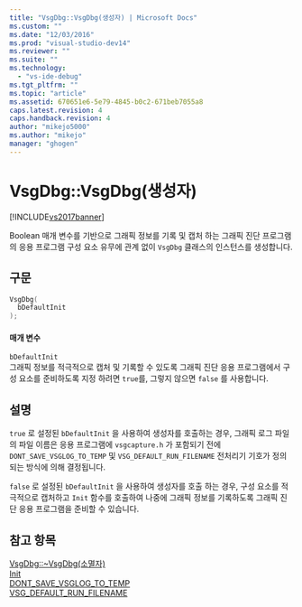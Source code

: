 ```yaml
---
title: "VsgDbg::VsgDbg(생성자) | Microsoft Docs"
ms.custom: ""
ms.date: "12/03/2016"
ms.prod: "visual-studio-dev14"
ms.reviewer: ""
ms.suite: ""
ms.technology: 
  - "vs-ide-debug"
ms.tgt_pltfrm: ""
ms.topic: "article"
ms.assetid: 670651e6-5e79-4845-b0c2-671beb7055a8
caps.latest.revision: 4
caps.handback.revision: 4
author: "mikejo5000"
ms.author: "mikejo"
manager: "ghogen"
---
```

# VsgDbg::VsgDbg(생성자)
[!INCLUDE[vs2017banner](../code-quality/includes/vs2017banner.md)]

Boolean 매개 변수를 기반으로 그래픽 정보를 기록 및 캡처 하는 그래픽 진단 프로그램의 응용 프로그램 구성 요소 유무에 관계 없이 `VsgDbg` 클래스의 인스턴스를 생성합니다.  
  
## 구문  
  
```cpp  
VsgDbg(  
  bDefaultInit  
);  
```  
  
#### 매개 변수  
 `bDefaultInit`  
 그래픽 정보를 적극적으로 캡처 및 기록할 수 있도록 그래픽 진단 응용 프로그램에서 구성 요소를 준비하도록 지정 하려면 `true`를, 그렇지 않으면 `false` 를 사용합니다.  
  
## 설명  
 `true` 로 설정된 `bDefaultInit` 을 사용하여 생성자를 호출하는 경우, 그래픽 로그 파일의 파일 이름은 응용 프로그램에 `vsgcapture.h` 가 포함되기 전에 `DONT_SAVE_VSGLOG_TO_TEMP` 및 `VSG_DEFAULT_RUN_FILENAME` 전처리기 기호가 정의되는 방식에 의해 결정됩니다.  
  
 `false` 로 설정된 `bDefaultInit` 을 사용하여 생성자를 호출 하는 경우, 구성 요소를 적극적으로 캡처하고 `Init` 함수를 호출하여 나중에 그래픽 정보를 기록하도록 그래픽 진단 응용 프로그램을 준비할 수 있습니다.  
  
## 참고 항목  
 [VsgDbg::~VsgDbg\(소멸자\)](../debugger/vsgdbg-tilde-vsgdbg-destructor.md)   
 [Init](../debugger/init.md)   
 [DONT\_SAVE\_VSGLOG\_TO\_TEMP](../debugger/dont-save-vsglog-to-temp.md)   
 [VSG\_DEFAULT\_RUN\_FILENAME](../debugger/vsg-default-run-filename.md)